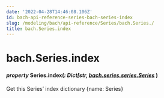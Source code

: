 ```yaml
---
date: '2022-04-28T14:46:08.106Z'
id: bach-api-reference-series-bach-series-index
slug: /modeling/bach/api-reference/Series/bach.Series./
title: bach.Series.index
---
```


# bach.Series.index


#### _property_ Series.index(_: Dict[str, [bach.series.series.Series](bach.Series/#bach.Series)_ )
Get this Series’ index dictionary {name: Series}

<!-- !! processed by numpydoc !! -->
